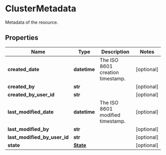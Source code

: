 # ClusterMetadata

Metadata of the resource.
## Properties
| Name | Type | Description | Notes |
| ------------ | ------------- | ------------- | ------------- |
| **created_date** | **datetime** | The ISO 8601 creation timestamp. | [optional]  |
| **created_by** | **str** |  | [optional]  |
| **created_by_user_id** | **str** |  | [optional]  |
| **last_modified_date** | **datetime** | The ISO 8601 modified timestamp. | [optional]  |
| **last_modified_by** | **str** |  | [optional]  |
| **last_modified_by_user_id** | **str** |  | [optional]  |
| **state** | [**State**](State.md) |  | [optional]  |


